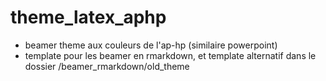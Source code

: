 # theme_latex_aphp

- beamer theme aux couleurs de l'ap-hp (similaire powerpoint)
- template pour les beamer en rmarkdown, et template alternatif dans le dossier /beamer_rmarkdown/old_theme



